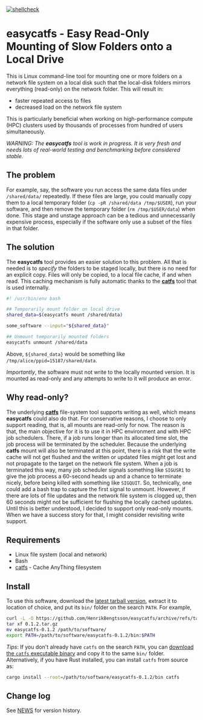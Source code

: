 [![shellcheck](https://github.com/HenrikBengtsson/easycatfs/actions/workflows/shellcheck.yml/badge.svg)](https://github.com/HenrikBengtsson/easycatfs/actions/workflows/shellcheck.yml)

# easycatfs - Easy Read-Only Mounting of Slow Folders onto a Local Drive

This is Linux command-line tool for mounting one or more folders on a
network file system on a local disk such that the local-disk folders
mirrors everything (read-only) on the network folder.  This will
result in:

 * faster repeated access to files
 * decreased load on the network file system

This is particularly beneficial when working on high-performance
compute (HPC) clusters used by thousands of processes from hundred of
users simultaneously.

_WARNING: The **easycatfs** tool is work in progress. It is very
fresh and needs lots of real-world testing and benchmarking before
considered stable._


## The problem

For example, say, the software you run access the same data files
under `/shared/data/` repeatedly.  If these files are large, you could
manually copy them to a local temporary folder (`cp -pR /shared/data
/tmp/$USER`), run your software, and then remove the temporary folder
(`rm /tmp/$USER/data`) when done.  This stage and unstage approach can
be a tedious and unnecessarily expensive process, especially if the
software only use a subset of the files in that folder.


## The solution

The **easycatfs** tool provides an easier solution to this problem.
All that is needed is to _specify_ the folders to be staged locally,
but there is no need for an explicit copy.  Files will only be copied,
to a local file cache, if and when read.  This caching mechanism is
fully automatic thanks to the **[catfs]** tool that is used
internally.

```sh
#! /usr/bin/env bash

## Temporarily mount folder on local drive
shared_data=$(easycatfs mount /shared/data)

some_software --input="${shared_data}"

## Unmount temporarily mounted folders
easycatfs unmount /shared/data
```

Above, `${shared_data}` would be something like
`/tmp/alice/ppid=15187/shared/data`.

_Importantly_, the software must not write to the locally mounted
version.  It is mounted as read-only and any attempts to write to it
will produce an error.


## Why read-only?

The underlying **[catfs]** file-system tool supports writing as well,
which means **easycatfs** could also do that.  For conservative
reasons, I choose to only support reading, that is, all mounts are
read-only for now.  The reason is that, the main objective for it is
to use it in HPC environment and with HPC job schedulers.  There, if a
job runs longer than its allocated time slot, the job process will be
terminated by the scheduler.  Because the underlying **catfs** mount
will also be terminated at this point, there is a risk that the write
cache will not get flushed and the written or updated files might get
lost and not propagate to the target on the network file system.  When
a job is terminated this way, many job scheduler signals something
like `SIGUSR1` to give the job process a 60-second heads up and a
chance to terminate nicely, before being killed with something like
`SIGQUIT`.  So, technically, one could add a bash trap to capture the
first signal to unmount.  However, if there are lots of file updates
and the network file system is clogged up, then 60 seconds might not
be sufficient for flushing the locally cached updates.  Until this is
better understood, I decided to support only read-only mounts.  When
we have a success story for that, I might consider revisiting write
support.


## Requirements

* Linux file system (local and network)
* Bash
* [catfs] - Cache AnyThing filesystem


## Install

To use this software, download the [latest tarball
version](https://github.com/HenrikBengtsson/easycatfs/tags), extract
it to location of choice, and put its `bin/` folder on the search
`PATH`.  For example,

```sh
curl -L -O https://github.com/HenrikBengtsson/easycatfs/archive/refs/tags/0.1.2.tar.gz
tar xf 0.1.2.tar.gz
mv easycatfs-0.1.2 /path/to/software/
export PATH=/path/to/software/easycatfs-0.1.2/bin:$PATH
```

_Tips_: If you don't already have `catfs` on the search `PATH`, you can [download the `catfs` executable binary](https://github.com/kahing/catfs/releases) and copy it to the same `bin/` folder. Alternatively, if you have Rust installed, you can install `catfs` from source as:

```sh
cargo install --root=/path/to/software/easycatfs-0.1.2/bin catfs
```


## Change log

See [NEWS](NEWS.md) for version history.


[catfs]: https://github.com/kahing/catfs
